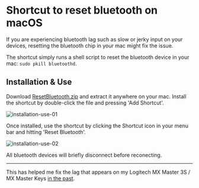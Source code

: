 # Shortcut to reset bluetooth on macOS

If you are experiencing bluetooth lag such as slow or jerky input on your devices, resetting the bluetooth chip in your mac might fix the issue. 

The shortcut simply runs a shell script to reset the bluetooth device in your mac: `sudo pkill bluetoothd`.

## Installation & Use

Download [ResetBluetooth.zip](https://github.com/lukejones/reset-bluetooth-macos-shortcut/blob/main/ResetBluetooth.zip) and extract it anywhere on your mac. Install the shortcut by double-click the file and pressing 'Add Shortcut'.

![installation-use-01](https://github.com/user-attachments/assets/493ffa46-05e7-42c9-a854-cfff2b80ba3d)

Once installed, use the shortcut by clicking the Shortcut icon in your menu bar and hitting 'Reset Bluetooth'.

![installation-use-02](https://github.com/user-attachments/assets/29b97fc2-eb80-4fc3-b3cb-abdb46eecdaa)

All bluetooth devices will briefly disconnect before reconecting.

---

This has helped me fix the lag that appears on my Logitech MX Master 3S / MX Master Keys [in the past](https://gist.github.com/lukejones/5de7e60295753477ea4e9ca62053cf6f).
